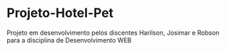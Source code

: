 # Projeto-Hotel-Pet
 Projeto em desenvolvimento pelos discentes Harilson, Josimar e Robson para a disciplina de Desenvolvimento WEB
